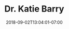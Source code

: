---
title: "Dr. Katie Barry"
date: 2018-09-02T13:04:01-07:00
draft: false

image: dr-katie-barry.png

alt: "Dr. Katie Barry"

order: 2
---